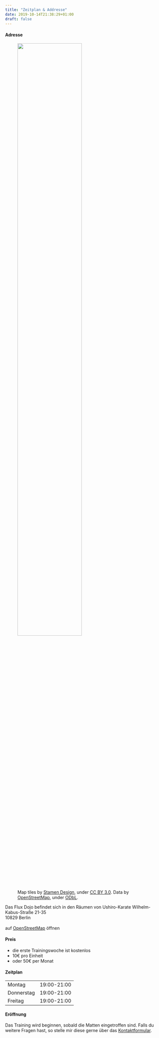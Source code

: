 ```yaml
---
title: "Zeitplan & Addresse"
date: 2019-10-14T21:38:29+01:00
draft: false
---
```


<h4 class="alert alert-info">Adresse</h4>

<div class="overflow-hidden mb-5">
  <figure>
    <img src="/img/map/dojo-location.jpg" loading="lazy" class="float-right" width="70%"/>
    <figcaption class="float-right">
        Map tiles by <a href="http://stamen.com">Stamen Design</a>, under <a href="http://creativecommons.org/licenses/by/3.0">CC BY 3.0</a>. Data by <a href="http://openstreetmap.org">OpenStreetMap</a>, under <a href="http://www.openstreetmap.org/copyright">ODbL</a>.
    </figcaption>
  </figure>

  Das Flux Dojo befindet sich in den Räumen von Ushiro-Karate
  Wilhelm-Kabus-Straße 21-35<br>
  10829 Berlin<br><br>
  auf 
  <a href="https://www.openstreetmap.org/node/3028447197#map=16/52.4814/13.3782" target="_blank">OpenStreetMap</a>
  öffnen
</div>

<h4 class="alert alert-info">Preis</h4>
<ul>
  <li>die erste Trainingswoche ist kostenlos</li>
  <li>10€ pro Einheit</li>
  <li>oder 50€ per Monat</li>
</ul>

<h4 class="alert alert-info">Zeitplan</h4>
<table>
<tr><td>Montag</td><td>19:00-21:00</td></tr>
<tr><td>Donnerstag</td><td>19:00-21:00</td></tr>
<tr><td>Freitag</td><td>19:00-21:00</td></tr>
</table>

<h4 class="alert alert-info">Eröffnung</h4>
Das Training wird beginnen, sobald die Matten eingetroffen sind.
Falls du weitere Fragen hast, so stelle mir diese gerne über das <a href="../contact">Kontaktformular</a>.
